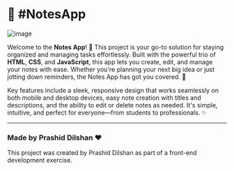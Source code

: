 
# 📓 #NotesApp  

![image](https://github.com/user-attachments/assets/78d00c06-99e8-453d-814c-97e305e95633)


Welcome to the **Notes App**! 🎉 This project is your go-to solution for staying organized and managing tasks effortlessly. Built with the powerful trio of **HTML**, **CSS**, and **JavaScript**, this app lets you create, edit, and manage your notes with ease. Whether you're planning your next big idea or just jotting down reminders, the Notes App has got you covered. 📝  

Key features include a sleek, responsive design that works seamlessly on both mobile and desktop devices, easy note creation with titles and descriptions, and the ability to edit or delete notes as needed. It's simple, intuitive, and perfect for everyone—from students to professionals. ✨  

---

### Made by **Prashid Dilshan** ❤️
This project was created by Prashid Dilshan as part of a front-end development exercise. 
